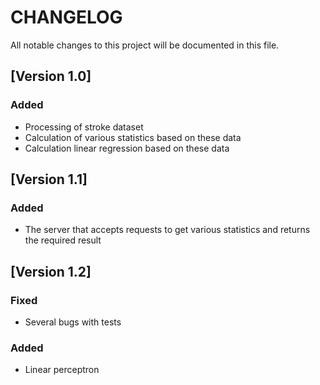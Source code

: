 # CHANGELOG

All notable changes to this project will be documented in this file.

## [Version 1.0]

### Added

* Processing of stroke dataset
* Calculation of various statistics based on these data
* Calculation linear regression based on these data

## [Version 1.1]

### Added

* The server that accepts requests to get various statistics and returns the required result

## [Version 1.2]


### Fixed
* Several bugs with tests

### Added

* Linear perceptron